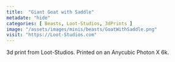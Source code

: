 ```yaml
---
title:  "Giant Goat with Saddle"
metadate: "hide"
categories: [ Beasts, Loot-Studios, 3dPrints ]
image: "/assets/images/minis/beasts/GoatWithSaddle.png"
visit: "https://Loot-Studios.com"
---
```

3d print from Loot-Studios. Printed on an Anycubic Photon X 6k.